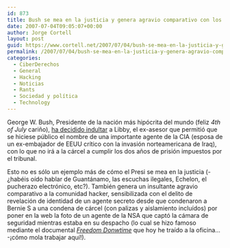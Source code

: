 ```yaml
---
id: 873
title: Bush se mea en la justicia y genera agravio comparativo con los hackers
date: 2007-07-04T09:05:07+00:00
author: Jorge Cortell
layout: post
guid: https://www.cortell.net/2007/07/04/bush-se-mea-en-la-justicia-y-genera-agravio-comparativo-con-los-hackers/
permalink: /2007/07/04/bush-se-mea-en-la-justicia-y-genera-agravio-comparativo-con-los-hackers/
categories:
  - CiberDerechos
  - General
  - Hacking
  - Noticias
  - Rants
  - Sociedad y polí­tica
  - Technology
---
```

George W. Bush, Presidente de la nación más hipócrita del mundo (feliz _4th of July_ cariño), <a target="_blank" title="Euronews" href="https://www.euronews.net/index.php?page=info&article=430953&lng=5">ha decidido indultar</a> a Libby, el ex-asesor que permitió que se hiciese público el nombre de una importante agente de la CIA (esposa de un ex-embajador de EEUU crí­tico con la invasión norteamericana de Iraq), con lo que no irá a la cárcel a cumplir los dos años de prisión impuestos por el tribunal.

Esto no es sólo un ejemplo más de cómo el Presi se mea en la justicia (-¿habéis oí­do hablar de Guantánamo, las escuchas ilegales, Echelon, el pucherazo electrónico, etc?). También genera un insultante agravio comparativo a la comunidad hacker, sensibilizada con el delito de revelación de identidad de un agente secreto desde que condenaron a Bernie S a una condena de cárcel (con palizas y aislamiento incluí­dos) por poner en la web la foto de un agente de la NSA que captó la cámara de seguridad mientras estaba en su despacho (lo cual se hizo famoso mediante el documental <a target="_blank" title="Freedom Downtime" href="https://www.freedomdowntime.com/"><em>Freedom Donwtime</em></a> que hoy he traí­do a la oficina... -¡cómo mola trabajar aquí­!).